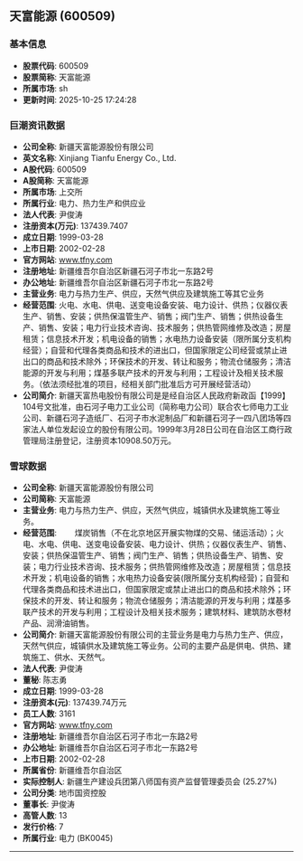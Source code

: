 ## 天富能源 (600509)

### 基本信息

- **股票代码**: 600509
- **股票简称**: 天富能源
- **所属市场**: sh
- **更新时间**: 2025-10-25 17:24:28

### 巨潮资讯数据

- **公司全称**: 新疆天富能源股份有限公司
- **英文名称**: Xinjiang Tianfu Energy Co., Ltd.
- **A股代码**: 600509
- **A股简称**: 天富能源
- **所属市场**: 上交所
- **所属行业**: 电力、热力生产和供应业
- **法人代表**: 尹俊涛
- **注册资本(万元)**: 137439.7407
- **成立日期**: 1999-03-28
- **上市日期**: 2002-02-28
- **官方网站**: www.tfny.com
- **注册地址**: 新疆维吾尔自治区新疆石河子市北一东路2号
- **办公地址**: 新疆维吾尔自治区新疆石河子市北一东路2号
- **主营业务**: 电力与热力生产、供应，天然气供应及建筑施工等其它业务
- **经营范围**: 火电、水电、供电、送变电设备安装、电力设计、供热；仪器仪表生产、销售、安装；供热保温管生产、销售；阀门生产、销售；供热设备生产、销售、安装；电力行业技术咨询、技术服务；供热管网维修及改造；房屋租赁；信息技术开发；机电设备的销售；水电热力设备安装（限所属分支机构经营）；自营和代理各类商品和技术的进出口，但国家限定公司经营或禁止进出口的商品和技术除外；环保技术的开发、转让和服务；物流仓储服务；清洁能源的开发与利用；煤基多联产技术的开发与利用；工程设计及相关技术服务。（依法须经批准的项目，经相关部门批准后方可开展经营活动）
- **公司简介**: 新疆天富热电股份有限公司是是经自治区人民政府新政函【1999】104号文批准，由石河子电力工业公司（简称电力公司）联合农七师电力工业公司、新疆石河子造纸厂、石河子市水泥制品厂和新疆石河子一四八团场等四家法人单位发起设立的股份有限公司。1999年3月28日公司在自治区工商行政管理局注册登记，注册资本10908.50万元。

### 雪球数据

- **公司全称**: 新疆天富能源股份有限公司
- **公司简称**: 天富能源
- **主营业务**: 电力与热力生产、供应，天然气供应，城镇供水及建筑施工等业务。
- **经营范围**: 　　煤炭销售（不在北京地区开展实物煤的交易、储运活动）；火电、水电、供电、送变电设备安装、电力设计、供热；仪器仪表生产、销售、安装；供热保温管生产、销售；阀门生产、销售；供热设备生产、销售、安装；电力行业技术咨询、技术服务；供热管网维修及改造；房屋租赁；信息技术开发；机电设备的销售；水电热力设备安装(限所属分支机构经营)；自营和代理各类商品和技术进出口，但国家限定或禁止进出口的商品和技术除外；环保技术的开发、转让和服务；物流仓储服务；清洁能源的开发与利用；煤基多联产技术的开发与利用；工程设计及相关技术服务；建筑材料、建筑防水卷材产品、润滑油销售。
- **公司简介**: 新疆天富能源股份有限公司的主营业务是电力与热力生产、供应，天然气供应，城镇供水及建筑施工等业务。公司的主要产品是供电、供热、建筑施工、供水、天然气。
- **法人代表**: 尹俊涛
- **董秘**: 陈志勇
- **成立日期**: 1999-03-28
- **注册资本(元)**: 137439.74万元
- **员工人数**: 3161
- **官方网站**: www.tfny.com
- **注册地址**: 新疆维吾尔自治区石河子市北一东路2号
- **办公地址**: 新疆维吾尔自治区石河子市北一东路2号
- **上市日期**: 2002-02-28
- **所属省份**: 新疆维吾尔自治区
- **实际控制人**: 新疆生产建设兵团第八师国有资产监督管理委员会 (25.27%)
- **公司分类**: 地市国资控股
- **董事长**: 尹俊涛
- **高管人数**: 13
- **发行价格**: 7
- **所属行业**: 电力 (BK0045)

---